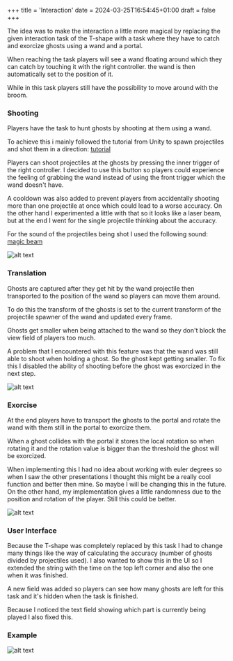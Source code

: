 +++
title = 'Interaction'
date = 2024-03-25T16:54:45+01:00
draft = false
+++

The idea was to make the interaction a little more magical by replacing the given interaction task of the T-shape with a task where they have to catch and exorcize ghosts using a wand and a portal.

When reaching the task players will see a wand floating around which they can catch by touching it with the right controller.
the wand is then automatically set to the position of it.

While in this task players still have the possibility to move around with the broom.


### Shooting

Players have the task to hunt ghosts by shooting at them using a wand.

To achieve this i mainly followed the tutorial from Unity to spawn projectiles and shot them in a direction:
[tutorial](https://learn.unity.com/tutorial/using-c-to-launch-projectiles#)

Players can shoot projectiles at the ghosts by pressing the inner trigger of the right controller.
I decided to use this button so players could experience the feeling of grabbing the wand instead of using the front trigger which the wand doesn't have.

A cooldown was also added to prevent players from accidentally shooting more than one projectile at once which could lead to a worse accuracy.
On the other hand I experimented a little with that so it looks like a laser beam, but at the end I went for the single projectile thinking about the accuracy.

For the sound of the projectiles being shot I used the following sound:
[magic beam](https://mixkit.co/free-sound-effects/sweep/)

![alt text](/img/ShootingProjectileExample.png "Title Text")


### Translation

Ghosts are captured after they get hit by the wand projectile then transported to the position of the wand so players can move them around.

To do this the transform of the ghosts is set to the current transform of the projectile spawner of the wand and updated every frame.

Ghosts get smaller when being attached to the wand so they don't block the view field of players too much.

A problem that I encountered with this feature was that the wand was still able to shoot when holding a ghost. So the ghost kept getting smaller.
To fix this I disabled the ability of shooting before the ghost was exorcized in the next step.

![alt text](/img/ShootingProjectileExampleGhostCaptured.png "Title Text")


### Exorcise

At the end players have to transport the ghosts to the portal and rotate the wand with them still in the portal to exorcize them.

When a ghost collides with the portal it stores the local rotation so when rotating it and the rotation value is bigger than the threshold the ghost will be exorcized.

When implementing this I had no idea about working with euler degrees so when I saw the other presentations I thought this might be a really cool function and better then mine.
So maybe I will be changing this in the future. On the other hand, my implementation gives a little randomness due to the position and rotation of the player.
Still this could be better.

![alt text](/img/ShootingProjectileExampleExorciseGhost.png "Title Text")


### User Interface

Because the T-shape was completely replaced by this task I had to change many things like the way of calculating the accuracy (number of ghosts divided by projectiles used).
I also wanted to show this in the UI so I extended the string with the time on the top left corner and also the one when it was finished.

A new field was added so players can see how many ghosts are left for this task and it's hidden when the task is finished.

Because I noticed the text field showing which part is currently being played I also fixed this.



### Example

![alt text](/img/interaction.gif "Title Text")
